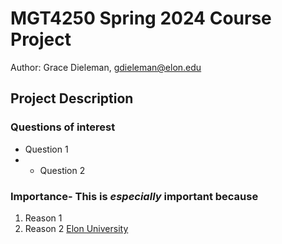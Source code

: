 # MGT4250 Spring 2024 Course Project
Author: Grace Dieleman, gdieleman@elon.edu

## Project Description
 ### Questions of interest
 - Question 1
 - - Question 2
 ### Importance- This is *especially* **important** because
 1. Reason 1
 2. Reason 2 [Elon University](https://elon.edu)
